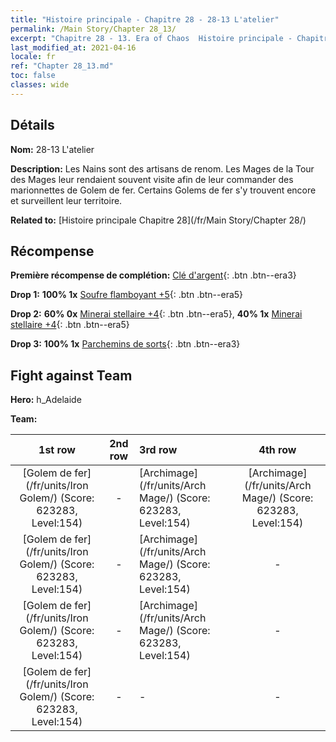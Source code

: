```yaml
---
title: "Histoire principale - Chapitre 28 - 28-13 L'atelier"
permalink: /Main Story/Chapter 28_13/
excerpt: "Chapitre 28 - 13. Era of Chaos  Histoire principale - Chapitre 28_13. 28-13 L'atelier"
last_modified_at: 2021-04-16
locale: fr
ref: "Chapter 28_13.md"
toc: false
classes: wide
---
```


## Détails

 **Nom:** 28-13 L'atelier

 **Description:** Les Nains sont des artisans de renom. Les Mages de la Tour des Mages leur rendaient souvent visite afin de leur commander des marionnettes de Golem de fer. Certains Golems de fer s'y trouvent encore et surveillent leur territoire.

 **Related to:** [Histoire principale Chapitre 28](/fr/Main Story/Chapter 28/)

## Récompense

 **Première récompense de complétion:** [Clé d'argent](/fr/Items/con_693/){: .btn .btn--era3}

 **Drop 1:** **100% 1x** [Soufre flamboyant +5](/fr/Items/mat_99/){: .btn .btn--era5}

 **Drop 2:** **60% 0x** [Minerai stellaire +4](/fr/Items/mat_89/){: .btn .btn--era5}, **40% 1x** [Minerai stellaire +4](/fr/Items/mat_89/){: .btn .btn--era5}

 **Drop 3:** **100% 1x** [Parchemins de sorts](/fr/Items/con_694/){: .btn .btn--era3}


## Fight against Team
 **Hero:** h_Adelaide

 **Team:**


  | 1st row | 2nd row | 3rd row | 4th row |
  |:----:|:----:|:----|:----:|
  | [Golem de fer](/fr/units/Iron Golem/) (Score: 623283, Level:154)  | - | [Archimage](/fr/units/Arch Mage/) (Score: 623283, Level:154)  | [Archimage](/fr/units/Arch Mage/) (Score: 623283, Level:154)  |
  | [Golem de fer](/fr/units/Iron Golem/) (Score: 623283, Level:154)  | - | [Archimage](/fr/units/Arch Mage/) (Score: 623283, Level:154)  | - |
  | [Golem de fer](/fr/units/Iron Golem/) (Score: 623283, Level:154)  | - | [Archimage](/fr/units/Arch Mage/) (Score: 623283, Level:154)  | - |
  | [Golem de fer](/fr/units/Iron Golem/) (Score: 623283, Level:154)  | - | - | - |


